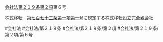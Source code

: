 [会社法第２１９条第２項](会社法＿＿＿＿第２１９条第２項)第６号

株式移転　[第七百七十三条第一項第一号](会社法＿＿＿＿第７７３条第１項第１号)に規定する株式移転設立完全親会社


#会社法
#会社法/第２１９条
#会社法/第２１９条/第２項
#会社法/第２１９条/第２項/第６号
